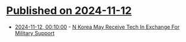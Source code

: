 # [Published on 2024-11-12](index.md)

* [2024-11-12, 00:10:00](https://soylentnews.org/article.pl?sid=24/11/10/0411233&from=rss) - [N Korea May Receive Tech In Exchange For Military Support](https://soylentnews.org/article.pl?sid=24/11/10/0411233&from=rss)
